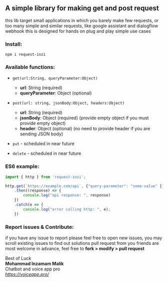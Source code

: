 ## A simple library for making get and post request
this lib target small applications in which you barely make few requests, or too many simple and similar requests, like google assistant and dialogflow webhook
this is designed for hands on plug and play simple use cases

### Install:
`npm i request-inzi`


### Available functions:


- `get(url:String, queryParameter:Object)`

    - **url**: String (required)
    - **queryParameter**: Object (optional)


- `post(url: string, jsonBody:Object, headers:Object)`
    - **url**: String  (required)
    - **jsonBody**: Object (required) (provide empty object if you must provide empty object)
    - **header**: Object (optional) (no need to provide header if you are sending JSON body)

- `put` - scheduled in near future
- `delete` - scheduled in near future

### ES6 example:
```javascript
import { http } from 'request-inzi';

http.get(`https://example.com/api`, {"query-parameter": "some-value" })
    .then((response) => {
        console.log("api response: ", response)
    })
    .catch(e => {
        console.log("error calling http: ", e);
    })
```

### Report issues & Contribute:

if you have any issue to report please feel free to open new issues, you may scroll existing issues to find out solutions
pull request from you friends are most welcome in advance, feel free to **fork > modify > pull request**  



Best of Luck <br>
**Mohammad Inzamam Malik** <br>
Chatbot and voice app pro <br>
*https://voiceapp.pro/*
